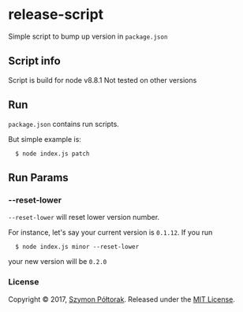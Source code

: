 # release-script
Simple script to bump up version in `package.json`

## Script info

Script is build for node v8.8.1 Not tested on other versions

## Run

`package.json` contains run scripts.

But simple example is:
```
  $ node index.js patch
```

## Run Params

### --reset-lower
`--reset-lower` will reset lower version number.

For instance, let's say your current version is `0.1.12`.
If you run
```
  $ node index.js minor --reset-lower
```
your new version will be `0.2.0`

### License

Copyright © 2017, [Szymon Półtorak](https://github.com/poltorak).
Released under the [MIT License](LICENSE).
